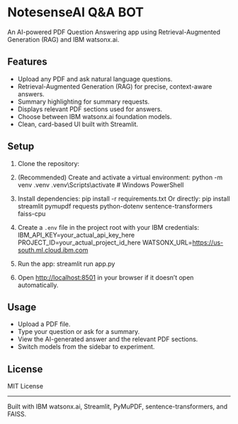 # NotesenseAI Q&A BOT

An AI-powered PDF Question Answering app using Retrieval-Augmented Generation (RAG) and IBM watsonx.ai.

## Features

- Upload any PDF and ask natural language questions.
- Retrieval-Augmented Generation (RAG) for precise, context-aware answers.
- Summary highlighting for summary requests.
- Displays relevant PDF sections used for answers.
- Choose between IBM watsonx.ai foundation models.
- Clean, card-based UI built with Streamlit.

## Setup

1. Clone the repository:

2. (Recommended) Create and activate a virtual environment:
python -m venv .venv
.venv\Scripts\activate # Windows PowerShell

3. Install dependencies:
pip install -r requirements.txt
Or directly:
pip install streamlit pymupdf requests python-dotenv sentence-transformers faiss-cpu

4. Create a `.env` file in the project root with your IBM credentials:
IBM_API_KEY=your_actual_api_key_here
PROJECT_ID=your_actual_project_id_here
WATSONX_URL=https://us-south.ml.cloud.ibm.com

5. Run the app:
streamlit run app.py

6. Open [http://localhost:8501](http://localhost:8501) in your browser if it doesn’t open automatically.

## Usage

- Upload a PDF file.
- Type your question or ask for a summary.
- View the AI-generated answer and the relevant PDF sections.
- Switch models from the sidebar to experiment.

## License

MIT License

---

Built with IBM watsonx.ai, Streamlit, PyMuPDF, sentence-transformers, and FAISS.

